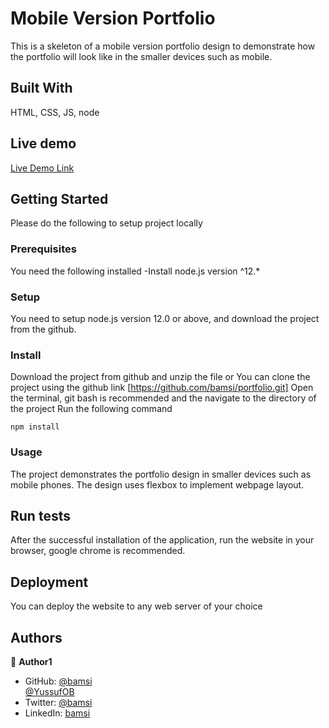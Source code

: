 # Mobile Version Portfolio

This is a skeleton of a mobile version portfolio design to demonstrate how the portfolio will look like in the smaller devices such as mobile.

## Built With

HTML, CSS, JS, node

## Live demo

[Live Demo Link](https://bamsi.github.io/portfolio/)

## Getting Started

Please do the following to setup project locally

### Prerequisites

You need the following installed
-Install node.js version ^12.\*

### Setup

You need to setup node.js version 12.0 or above, and download the project from the github.

### Install

Download the project from github and unzip the file or You can clone the project using the github link [https://github.com/bamsi/portfolio.git]
Open the terminal, git bash is recommended and the navigate to the directory of the project
Run the following command

`npm install`

### Usage

The project demonstrates the portfolio design in smaller devices such as mobile phones. The design uses flexbox to implement webpage layout.

## Run tests

After the successful installation of the application, run the website in your browser, google chrome is recommended.

## Deployment

You can deploy the website to any web server of your choice

## Authors

👤 **Author1**

- GitHub:
  [@bamsi](https://github.com/bamsi)  
  [@YussufOB](https://github.com/YussufOB)
- Twitter: [@bamsi](https://twitter.com/haji-bamsi-17327728/)
- LinkedIn: [bamsi](https://linkedin.com/in/bamsi)
